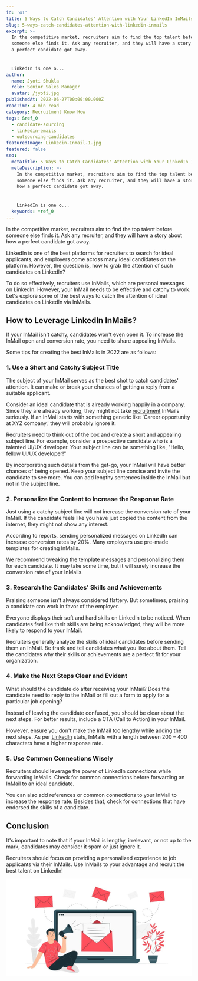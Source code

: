 ```yaml
---
id: '41'
title: 5 Ways to Catch Candidates' Attention with Your LinkedIn InMails
slug: 5-ways-catch-candidates-attention-with-linkedin-inmails
excerpt: >-
  In the competitive market, recruiters aim to find the top talent before
  someone else finds it. Ask any recruiter, and they will have a story about how
  a perfect candidate got away.


  LinkedIn is one o...
author:
  name: Jyoti Shukla
  role: Senior Sales Manager
  avatar: /jyoti.jpg
publishedAt: 2022-06-27T00:00:00.000Z
readTime: 4 min read
category: Recruitment Know How
tags: &ref_0
  - candidate-sourcing
  - linkedin-emails
  - outsourcing-candidates
featuredImage: Linkedin-Inmail-1.jpg
featured: false
seo:
  metaTitle: 5 Ways to Catch Candidates' Attention with Your LinkedIn InMails
  metaDescription: >-
    In the competitive market, recruiters aim to find the top talent before
    someone else finds it. Ask any recruiter, and they will have a story about
    how a perfect candidate got away.


    LinkedIn is one o...
  keywords: *ref_0
---
```


In the competitive market, recruiters aim to find the top talent before someone else finds it. Ask any recruiter, and they will have a story about how a perfect candidate got away.

LinkedIn is one of the best platforms for recruiters to search for ideal applicants, and employers come across many ideal candidates on the platform. However, the question is, how to grab the attention of such candidates on LinkedIn?

<!--more-->

To do so effectively, recruiters use InMails, which are personal messages on LinkedIn. However, your InMail needs to be effective and catchy to work. Let's explore some of the best ways to catch the attention of ideal candidates on LinkedIn via InMails. 

## **How to Leverage LinkedIn InMails?** 

If your InMail isn't catchy, candidates won't even open it. To increase the InMail open and conversion rate, you need to share appealing InMails.

Some tips for creating the best InMails in 2022 are as follows: 

### 1\. **Use a Short and Catchy Subject Title** 

The subject of your InMail serves as the best shot to catch candidates' attention. It can make or break your chances of getting a reply from a suitable applicant.

Consider an ideal candidate that is already working happily in a company. Since they are already working, they might not take [recruitment](https://www.thetalentpool.ai) InMails seriously. If an InMail starts with something generic like 'Career opportunity at XYZ company,' they will probably ignore it. 

Recruiters need to think out of the box and create a short and appealing subject line. For example, consider a prospective candidate who is a talented UI/UX developer. Your subject line can be something like, "Hello, fellow UI/UX developer!"

By incorporating such details from the get-go, your InMail will have better chances of being opened. Keep your subject line concise and invite the candidate to see more. You can add lengthy sentences inside the InMail but not in the subject line. 

### 2\. **Personalize the Content to Increase the Response Rate** 

Just using a catchy subject line will not increase the conversion rate of your InMail. If the candidate feels like you have just copied the content from the internet, they might not show any interest.

According to reports, sending personalized messages on LinkedIn can increase conversion rates by 20%. Many employers use pre-made templates for creating InMails.

We recommend tweaking the template messages and personalizing them for each candidate. It may take some time, but it will surely increase the conversion rate of your InMails.

### 3\. **Research the Candidates' Skills and Achievements** 

Praising someone isn't always considered flattery. But sometimes, praising a candidate can work in favor of the employer.

Everyone displays their soft and hard skills on LinkedIn to be noticed. When candidates feel like their skills are being acknowledged, they will be more likely to respond to your InMail.

Recruiters generally analyze the skills of ideal candidates before sending them an InMail. Be frank and tell candidates what you like about them. Tell the candidates why their skills or achievements are a perfect fit for your organization. 

### 4\. **Make the Next Steps Clear and Evident** 

What should the candidate do after receiving your InMail? Does the candidate need to reply to the InMail or fill out a form to apply for a particular job opening?

Instead of leaving the candidate confused, you should be clear about the next steps. For better results, include a CTA (Call to Action) in your InMail.

However, ensure you don't make the InMail too lengthy while adding the next steps. As per [LinkedIn](https://www.thetalentpool.ai/blogs/6-secret-tips-for-hiring-the-best-candidates-from-linkedin) stats, InMails with a length between 200 – 400 characters have a higher response rate.

### 5\. **Use Common Connections Wisely** 

Recruiters should leverage the power of LinkedIn connections while forwarding InMails. Check for common connections before forwarding an InMail to an ideal candidate.

You can also add references or common connections to your InMail to increase the response rate. Besides that, check for connections that have endorsed the skills of a candidate.

## **Conclusion**

It's important to note that if your InMail is lengthy, irrelevant, or not up to the mark, candidates may consider it spam or just ignore it.

Recruiters should focus on providing a personalized experience to job applicants via their InMails. Use InMails to your advantage and recruit the best talent on LinkedIn!  

![Linkedin-Inmail](images/Linkedin-Inmail-1-1024x537.jpg)
